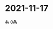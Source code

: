 # 2021-11-17
  共 0条

  <!-- BEGIN -->
  <!-- 最后更新时间Wed Nov 17 2021 18:03:31 GMT+0000 (Coordinated Universal Time) -->
  
  <!-- END -->
  
  